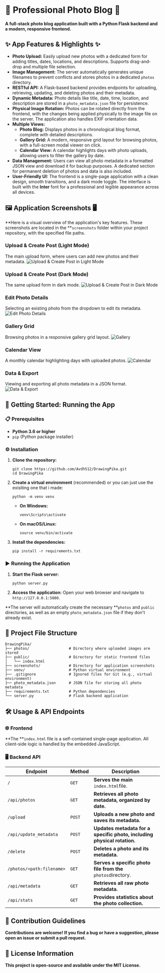 # 📸 Professional Photo Blog 📝

**A full-stack photo blog application built with a Python Flask backend and a modern, responsive frontend.**



## ✨ App Features & Highlights ✨

* **Photo Upload:** Easily upload new photos with a dedicated form for adding titles, dates, locations, and descriptions. Supports drag-and-drop and multiple file selection.
* **Image Management:** The server automatically generates unique filenames to prevent conflicts and stores photos in a dedicated `photos` directory.
* **RESTful API:** A Flask-based backend provides endpoints for uploading, retrieving, updating, and deleting photos and their metadata.
* **Dynamic Metadata:** Photo details like title, date, time, location, and description are stored in a `photo_metadata.json` file for persistence.
* **Physical Image Rotation:** Photos can be rotated directly from the frontend, with the changes being applied physically to the image file on the server. The application also handles EXIF orientation data.
* **Multiple Views:**
  * **Photo Blog:** Displays photos in a chronological blog format, complete with detailed descriptions.
  * **Gallery Grid:** A modern, responsive grid layout for browsing photos, with a full-screen modal viewer on click.
  * **Calendar View:** A calendar highlights days with photo uploads, allowing users to filter the gallery by date.
* **Data Management:** Users can view all photo metadata in a formatted JSON view and download it for backup purposes. A dedicated section for permanent deletion of photos and data is also included.
* **User-Friendly UI:** The frontend is a single-page application with a clean design, smooth transitions, and a dark mode toggle. The interface is built with the **Inter** font for a professional and legible appearance across all devices.

## 🖼️ Application Screenshots 🖥️

**Here is a visual overview of the application's key features. These screenshots are located in the **`screenshots` folder within your project repository, with the specified file paths.

### Upload & Create Post (Light Mode)

The main upload form, where users can add new photos and their metadata.
![Upload & Create Post in Light Mode](screenshots/Upload_Photo_Day.png)

### Upload & Create Post (Dark Mode)

The same upload form in dark mode.
![Upload & Create Post in Dark Mode](screenshots/Upload_Photo_Night.png)

### Edit Photo Details

Selecting an existing photo from the dropdown to edit its metadata.
![Edit Photo Details](screenshots/Edit_Photos.png)

### Gallery Grid

Browsing photos in a responsive gallery grid layout.
![Gallery](screenshots/Gallery.png)

### Calendar View

A monthly calendar highlighting days with uploaded photos.
![Calendar](screenshots/Calender.png)

### Data & Export

Viewing and exporting all photo metadata in a JSON format.
![Data & Export](screenshots/Data_Export.png)

## 🚀 Getting Started: Running the App

### 📋 Prerequisites

* **Python 3.6 or higher**
* `pip` (Python package installer)

### ⚙️ Installation

1. **Clone the repository:**

   ```
   git clone https://github.com/Avdh512/DrawingPika.git
   cd DrawingPika

   ```
2. **Create a virtual environment** (recommended) or you can just use the exisiting one that i made:

   ```
   python -m venv venv

   ```

   * **On Windows:**
     ```
     venv\Scripts\activate

     ```
   * **On macOS/Linux:**
     ```
     source venv/bin/activate

     ```
3. **Install the dependencies:**

   ```
   pip install -r requirements.txt

   ```

### ▶️ Running the Application

1. **Start the Flask server:**
   ```
   python server.py

   ```
2. **Access the application:**
   Open your web browser and navigate to `http://127.0.0.1:5000`.

**The server will automatically create the necessary **`photos` and `public` directories, as well as an empty `photo_metadata.json` file if they don't already exist.

## 📁 Project File Structure

```
DrawingPika/
├── photos/                  # Directory where uploaded images are stored
├── public/                  # Directory for static frontend files
│   └── index.html
├── screenshots/             # Directory for application screenshots
├── venv/                    # Python virtual environment
├── .gitignore               # Ignored files for Git (e.g., virtual environment)
├── photo_metadata.json      # JSON file for storing all photo metadata
├── requirements.txt         # Python dependencies
└── server.py                # Flask backend application

```

## 🛠️ Usage & API Endpoints

### 🌐 Frontend

**The **`index.html` file is a self-contained single-page application. All client-side logic is handled by the embedded JavaScript.

### 🖥️ Backend API

| **Endpoint**                                        | **Method**                       | **Description**                                                                              |
| --------------------------------------------------------- | -------------------------------------- | -------------------------------------------------------------------------------------------------- |
| `/`                       | `GET`  | **Serves the main** `index.html`file.                        |
| `/api/photos`             | `GET`  | **Retrieves all photo metadata, organized by date.**                                         |
| `/upload`                 | `POST` | **Uploads a new photo and saves its metadata.**                                              |
| `/api/update_metadata`    | `POST` | **Updates metadata for a specific photo, including physical rotation.**                      |
| `/delete`                 | `POST` | **Deletes a photo and its metadata.**                                                        |
| `/photos/<path:filename>` | `GET`  | **Serves a specific photo file from the** `photos`directory. |
| `/api/metadata`           | `GET`  | **Retrieves all raw photo metadata.**                                                        |
| `/api/stats`              | `GET`  | **Provides statistics about the photo collection.**                                          |

## 🤝 Contribution Guidelines

**Contributions are welcome! If you find a bug or have a suggestion, please open an issue or submit a pull request.**

## 📄 License Information

**This project is open-source and available under the MIT License.**
